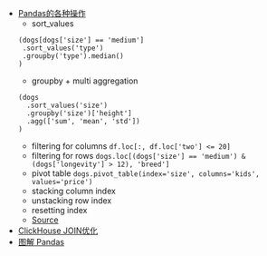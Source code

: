 
- [Pandas的各种操作](https://mp.weixin.qq.com/s/Rkz0fbI_Qw0dR4q_yvjszQ)
  - sort_values
   ```shell
   (dogs[dogs['size'] == 'medium']
    .sort_values('type')
    .groupby('type').median()
   )
   ```
  - groupby + multi aggregation
   ```shell
   (dogs
     .sort_values('size')
     .groupby('size')['height']
     .agg(['sum', 'mean', 'std'])
   )
   ```
  - filtering for columns `df.loc[:, df.loc['two'] <= 20]`
  - filtering for rows `dogs.loc[(dogs['size'] == 'medium') & (dogs['longevity'] > 12), 'breed']`
  - pivot table `dogs.pivot_table(index='size', columns='kids', values='price')`
  - stacking column index
  - unstacking row index
  - resetting index
  - [Source](https://pandastutor.com/index.html)
- [ClickHouse JOIN优化](https://mp.weixin.qq.com/s/SN1bbddO_qYmAWLSz3IhsA)
- [图解 Pandas](https://mp.weixin.qq.com/s/cSk9gCdUTlCV8csmbkj3KQ)


